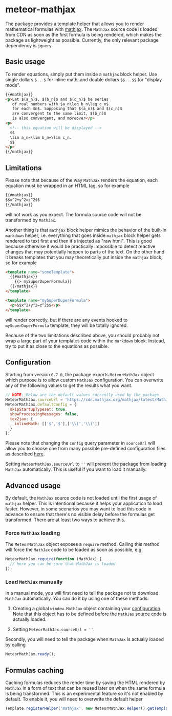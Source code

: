 # meteor-mathjax

The package provides a template helper that allows you to render mathematical formulas
with [mathjax](http://www.mathjax.org/). The `MathJax` source code is loaded from CDN
as soon as the first formula is being rendered, which makes the package as lightweight
as possible. Currently, the only relevant package dependency is `jquery`.

## Basic usage

To render equations, simply put them inside a `mathjax` block helper.
Use single dollars `$...$` for inline math, and double dollars `$$...$$`
for "display mode".

```html
{{#mathjax}}
<p>Let $(a_n)$, $(b_n)$ and $(c_n)$ be series
   of real numbers with $a_n\leq b_n\leq c_n$
   for each $n$. Supposing that $(a_n)$ and $(c_n)$
   are convergent to the same limit, $(b_n)$
   is also convergent, and moreover</p>
<p>
  <!-- this equation will be displayed -->
  $$
  \lim a_n=\lim b_n=\lim c_n.
  $$
</p>
{{/mathjax}}
```

## Limitations

Please note that because of the way `MathJax` renders the equation, each equation
must be wrapped in an HTML tag, so for example

```html
{{#mathjax}}
$$x^2+y^2=z^2$$
{{/mathjax}}
```

will not work as you expect. The formula source code will not be transformed by `MathJax`.

Another thing is that `mathjax` block helper mimics the behavior of the built-in
`markdown` helper, i.e. everything that goes inside `mathjax` block helper
gets rendered to text first and then it's injected as "raw html". This is good
because otherwise it would be practically impossible to detect reactive changes
that may potentially happen to parts of the text. On the other hand it breaks
templates that you may theoretically put inside the `mathjax` block, so for example

```html
<template name="someTemplate">
  {{#mathjax}}
    {{> mySuperDuperFormula}}
  {{/mathjax}}
</template>

<template name="mySuperDuperFormula">
  <p>$$x^2+y^2=z^2$$</p>
</template>
```

will render correctly, but if there are any events hooked to  `mySuperDuperFormula`
template, they will be totally ignored.

Because of the two limitations described above, you should probably not wrap
a large part of your templates code within the `markdown` block. Instead, try
to put it as close to the equations as possible.

## Configuration

Starting from version `0.7.0`, the package exports `MeteorMathJax` object
which purpose is to allow custom `MathJax` configuration. You can overwrite
any of the following values to get the results what you want.

```javascript
// NOTE: Below are the default values currently used by the package
MeteorMathJax.sourceUrl = 'https://cdn.mathjax.org/mathjax/latest/MathJax.js?config=TeX-AMS-MML_HTMLorMML';
MeteorMathJax.defaultConfig = {
  skipStartupTypeset: true,
  showProcessingMessages: false,
  tex2jax: {
    inlineMath: [['$','$'],['\\(','\\)']]
  }  
};
```
Please note that changing the `config` query parameter in `sourceUrl` will allow you to choose
one from many possible pre-defined configuration files as described
[here](http://docs.mathjax.org/en/latest/config-files.html).

Setting `MeteorMathJax.sourceUrl` to `''` will prevent the package from
loading `MathJax` automatically. This is useful if you want to load it manually.

## Advanced usage

By default, the `MathJax` source code is not loaded until the first usage
of `mathjax` helper. This is intentional because it helps your application to load faster.
However, in some scenarios you may want to load this code in advance to ensure that there's
no visible delay before the formulas get transformed.
There are at least two ways to achieve this.

### Force `MathJax` loading

The `MeteorMathJax` object exposes a `require` method. Calling this method
will force the `MathJax` code to be loaded as soon as possible, e.g.

```javascript
MeteorMathJax.require(function (MathJax) {
  // here you can be sure that MathJax is loaded
});
```

### Load `MathJax` manually

In a manual mode, you will first need to tell the package not to download `MathJax` automatically.
You can do it by using one of these methods:

1. Creating a global `window.MathJax` object containing your
   [configuration](http://docs.mathjax.org/en/latest/configuration.html#using-in-line-configuration-options).
   Note that this object has to be defined before the `MathJax` source code is actually loaded.

2. Setting `MeteorMathJax.sourceUrl = ''`.

Secondly, you will need to tell the package when `MathJax` is actually loaded by calling

```javascript
MeteorMathJax.ready();
```

## Formulas caching

Caching formulas reduces the render time by saving the HTML rendered by `MathJax`
in a form of text that can be reused later on when the same formula is being transformed.
This is an experimental feature so it's not enabled by default. To enable it, you will need
to overwrite the default helper

```javascript
Template.registerHelper('mathjax', new MeteorMathJax.Helper().getTemplate());
```
